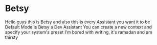 # Betsy
Hello guys this is Betsy and also this is every Assistant you want it to be 
Default Mode is Betsy a Dev Assistant
You can create a new context and specify your system's preset
I'm bored with writing, it's ramadan and am thirsty  